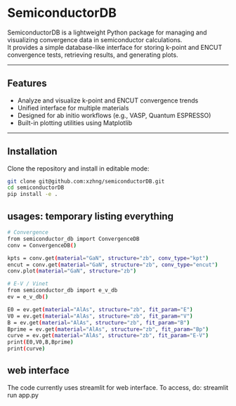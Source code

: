 # SemiconductorDB

SemiconductorDB is a lightweight Python package for managing and visualizing convergence data in semiconductor calculations.  
It provides a simple database-like interface for storing k-point and ENCUT convergence tests, retrieving results, and generating plots.

---

## Features

- Analyze and visualize k-point and ENCUT convergence trends  
- Unified interface for multiple materials  
- Designed for ab initio workflows (e.g., VASP, Quantum ESPRESSO)  
- Built-in plotting utilities using Matplotlib  

---

## Installation

Clone the repository and install in editable mode:

```bash
git clone git@github.com:xzhng/semiconductorDB.git
cd semiconductorDB
pip install -e .
```

## usages: temporary listing everything

```bash
# Convergence
from semiconductor_db import ConvergenceDB
conv = ConvergenceDB()

kpts = conv.get(material="GaN", structure="zb", conv_type="kpt")
encut = conv.get(material="GaN", structure="zb", conv_type="encut")
conv.plot(material="GaN", structure="zb")

# E-V / Vinet
from semiconductor_db import e_v_db
ev = e_v_db()

E0 = ev.get(material="AlAs", structure="zb", fit_param="E")
V0 = ev.get(material="AlAs", structure="zb", fit_param="V")
B = ev.get(material="AlAs", structure="zb", fit_param="B")
Bprime = ev.get(material="AlAs", structure="zb", fit_param="Bp")
curve = ev.get(material="AlAs", structure="zb", fit_param="E-V")
print(E0,V0,B,Bprime)
print(curve)
```

## web interface

The code currently uses streamlit for web interface. To access, do: 
streamlit run app.py
